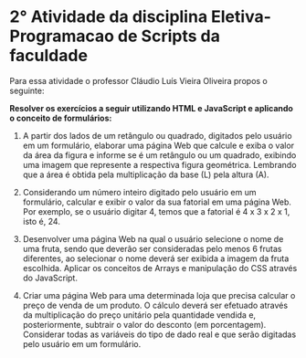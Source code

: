 # 2° Atividade da disciplina Eletiva-Programacao de Scripts da faculdade

Para essa atividade o professor Cláudio Luís Vieira Oliveira propos o seguinte:

**Resolver os exercícios a seguir utilizando HTML e JavaScript e aplicando o conceito de formulários:**

1. A partir dos lados de um retângulo ou quadrado, digitados pelo usuário em um formulário, elaborar uma página Web que calcule e exiba o valor da área da figura e informe se é um retângulo ou um quadrado, exibindo uma imagem que represente a respectiva figura geométrica. Lembrando que a área é obtida pela multiplicação da base (L) pela altura (A).
   
2. Considerando um número inteiro digitado pelo usuário em um formulário, calcular e exibir o valor da sua fatorial em uma página Web. Por exemplo, se o usuário digitar 4, temos que a fatorial é 4 x 3 x 2 x 1, isto é, 24.
   
3. Desenvolver uma página Web na qual o usuário selecione o nome de uma fruta, sendo que deverão ser consideradas pelo menos 6 frutas diferentes, ao selecionar o nome deverá ser exibida a imagem da fruta escolhida. Aplicar os conceitos de Arrays e manipulação do CSS através do JavaScript.
   
4. Criar uma página Web para uma determinada loja que precisa calcular o preço de venda de um produto. O cálculo deverá ser efetuado através da multiplicação do preço unitário pela quantidade vendida e, posteriormente, subtrair o valor do desconto (em porcentagem). Considerar todas as variáveis do tipo de dado real e que serão digitadas pelo usuário em um formulário.
